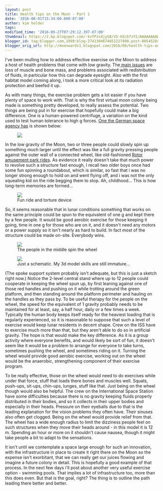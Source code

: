 ```yaml
---
layout: post
title: Health tips on the Moon - Part 1
date: '2016-08-01T15:34:00.000-07:00'
author: kim holder
tags:
modified_time: '2016-09-27T07:29:12.397-07:00'
thumbnail: https://2.bp.blogspot.com/-kvTPzs4jyG8/V5-HZcb7zYI/AAAAAAAAWN4/BBlA3bKY0r8Eumea43n0tPN5VSpQqcR4ACK4B/s72-c/Blut_zentrifuge_l.jpg
blogger_id: tag:blogger.com,1999:blog-2741304674651227490.post-8054528403305919452
blogger_orig_url: http://moonwards1.blogspot.com/2016/08/health-tips-on-moon-part-1.html
---
```


I've been mulling how to address effective exercise on the Moon to address a host of health problems that come with low gravity. The<a href="https://en.wikipedia.org/wiki/Effect_of_spaceflight_on_the_human_body"> main issues</a> are loss of muscle and bone mass, and problems associated with redistribution of fluids, in particular how this can degrade eyesight. Also with the first habitat model coming along, i took a more critical look at its radiation protection and beefed it up.

As with many things, the exercise problem gets a lot easier if you have plenty of space to work with. That is why the first virtual moon colony being made is something pretty developed, to really assess the potential. Two things are being put in for exercise that hopefully could make a big difference. One is a human-powered centrifuge, a variation on the kind used to test human tolerance to high g forces. <a href="http://www.dlr.de/dlr/en/desktopdefault.aspx/tabid-10258/368_read-7903#/gallery/11951">One the German space agency has</a> is shown below:

<figure><img  src="https://2.bp.blogspot.com/-kvTPzs4jyG8/V5-HZcb7zYI/AAAAAAAAWN4/BBlA3bKY0r8Eumea43n0tPN5VSpQqcR4ACK4B/s320/Blut_zentrifuge_l.jpg" /></figure>

In the low gravity of the Moon, two or three people could slowly spin up something much larger until the effect was like a full gravity pressing people against the outer wall of a connected wheel, like old-fashioned <a href="https://www.google.com.mx/search?q=rotor+amusement+park+ride&amp;espv=2&amp;biw=1234&amp;bih=946&amp;source=lnms&amp;tbm=isch&amp;sa=X&amp;ved=0ahUKEwjvl53Z4KDOAhVHRCYKHTauDgQQ_AUIBigB#tbm=isch&amp;tbs=rimg%3ACcPPdA5pVkF-IjhSiBVNbXDI21zpih0LhLIxkhXL4Q-iS8CbsLlB3c2tb_1Bq-DikBaIBtlKe0ZEFVRbGH5g0ZvjFvSoSCVKIFU1tcMjbEUpbYeT419I4KhIJXOmKHQuEsjERSfWZTWpfWA4qEgmSFcvhD6JLwBEFB1u6AFMGWyoSCZuwuUHdza1vEeTqDpwLtm86KhIJ8Gr4OKQFogER4ezLlgbuap4qEgm2Up7RkQVVFhEB051IrvWpqSoSCcYfmDRm-MW9Edv2JHWxs6Rs&amp;q=rotor%20amusement%20park%20ride&amp;imgrc=x_dX0h7ay4pEdM%3A">Rotor amusement park rides</a>. As evidence it really doesn't take that much power to revolve such a structure fast enough, I recall two older boys once had some fun spinning a roundabout, which is similar, so fast that i was no longer strong enough to hold on and went flying off, and i was not the only squealing kid on the ride begging them to stop. Ah, childhood... This is how long-term memories are formed...

<figure><img  src="https://www.moonwards.com/img/Tift_Park_merry-go-round.jpg" /><figcaption>Fun ride and torture device</figcaption></figure>

So, it seems reasonable that in lunar conditions something that works on the same principle could be spun to the equivalent of one g and kept there by a few people. It would be good aerobic exercise for those keeping it going, time in one g for those who are on it, and it doesn't need any motors or a power supply so it isn't nearly as hard to build. In fact most of the structure could be made on-site. Everybody wins.

<figure><img  src="https://2.bp.blogspot.com/-AYf9jQXy-DM/V5_Gu3Ahx9I/AAAAAAAAWOY/kR9eVDLP_lwcbjjrNu6suMxIXJhzIBacgCK4B/s320/Centrifuge1.jpg" /><figcaption>The people in the middle spin the wheel</figcaption></figure>

<figure><img  src="https://3.bp.blogspot.com/-eM4YnNlnMsA/V5_HS9Ha_4I/AAAAAAAAWOg/9Y8tRtplWTwGJqcXUe8jeEjwj4Q-dWX0ACK4B/s320/Centrifuge2.jpg" /><figcaption>Just a schematic. My 3d model skills are still immature...</figcaption></figure>

(The spoke support system probably isn't adequate, but this is just a sketch right now.) Notice the 2-level central stand where up to 12 people could cooperate in keeping the wheel spun up, by first leaning against one of those red handles and pushing on it while trotting around the green platform, and then standing around the platform perimeter and hauling on the handles as they pass by. To be useful therapy for the people on the wheel, the speed for the equivalent of 1 gravity probably needs to be maintained for at least, say, a half hour, daily or a few times a week. Typically the human body keeps itself ready for the heaviest loading that is regularly experienced, so it is reasonable to suppose that such a level of exercise would keep lunar residents in decent shape. Crew on the ISS have to exercise much more than that, but they aren't able to do so in artificial gravity. The hope is that would make the key difference. As it is a group activity where everyone benefits, and would likely be sort of fun, it doesn't seem like it would be a problem to arrange for everyone to take turns, sometimes pushing the wheel, and sometimes riding on it. Turning the wheel would provide good aerobic exercise, working out on the wheel would be the anaerobic, strengthening component of their exercise program.

To be really effective, those on the wheel would need to do exercises while under that force, stuff that loads there bones and muscles well. Squats, push-ups, sit-ups, chin-ups, lunges, stuff like that. Just being on the wheel though would also be helpful. The crew on the International Space Station have some difficulties because there is no gravity keeping fluids properly distributed in their bodies, and so it collects in their upper bodies and especially in their heads. Pressure on their eyeballs due to that is the leading explanation for the vision problems they often have. Their sinuses also often get clogged. Being on the wheel would provide relief from that. The wheel has a wide enough radius to limit the dizziness people feel on such structures when they move their heads around - in this model it is 12 m. Spending an hour or more on it shouldn't cause nausea, though it might take people a bit to adapt to the sensations.

It isn't until we contemplate a space large enough for such an innovation, with the infrastructure in place to create it right there on the Moon so the expense isn't exorbitant, that we can really get our juices flowing and imagine a future colony in detail. This is hopefully a good example of that process. In the next few days i'll post about another very useful exercise option - swimming pools. That implies a lot of infrastructure too, more than this does even. But that is the goal, right? The thing is to outline the path leading there better and better.

